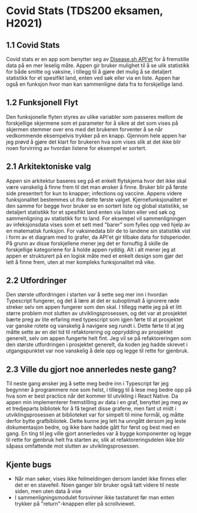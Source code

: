 # Covid Stats (TDS200 eksamen, H2021)
## 1.1 Covid Stats
Covid stats er en app som benytter seg av [Disease.sh API'et](https://disease.sh) for å fremstille data på en mer leselig måte. 
Appen gir bruker mulighet til å se ulik statistikk for både smitte og vaksine, i tillegg til å gjøre det mulig å se detaljert statistikk 
for et spesifikt land, enten ved søk eller via en liste. Appen har også en funksjon hvor man kan sammenligne data fra to forskjellige land. 

## 1.2 Funksjonell Flyt
Den funksjonelle flyten styres av ulike variabler som passeres mellom de forskjellige skjermene som et parameter for å sikre at det som vises på skjermen
stemmer over ens med det brukeren forventer å se når vedkommende eksempelvis trykker på en knapp. Gjennom hele appen har jeg prøvd å gjøre det klart for brukeren hva
som vises slik at det ikke blir noen forvirring av hvordan listene for eksempel er sortert. 

## 2.1 Arkitektoniske valg
Appen sin arkitektur baseres seg på et enkelt flytskjema hvor det ikke skal være vanskelig å finne frem til det man ønsker å finne. Bruker blir på første side presentert
for kun to knapper; infections og vaccine. Appens videre funksjonalitet bestemmes ut ifra dette første valget. Kjernefunksjonalitet er den samme for begge hvor bruker
se en sortert liste og global statistikk, se detaljert statistikk for et spesifikt land enten via listen eller ved søk og sammenligning av statistikk for to land. For
eksempel vil sammenligningen av infeksjonsdata vises som et sett med "barer" som fylles opp ved hjelp av en matematisk funksjon. For vaksinedata blir de to landene sin statistikk vist i 
form av et diagram med to grafer, da API'et gir tilbake data for tidsperioder. På grunn av disse forskjellene mener jeg det er fornuftig å skille de forskjellige 
kategoriene for å holde appen ryddig. Alt i alt mener jeg at appen er strukturert på en logisk måte med et enkelt design som gjør det lett å finne frem, uten at mer
kompleks funksjonalitet må vike. 

## 2.2 Utfordringer
Den største utfordringen i starten var å sette seg mer inn i hvordan Typescript fungerer, og det å lære at det er suboptimalt å ignorere røde streker selv om appen fungerer som den skal. 
I tillegg møtte jeg på et litt større problem mot slutten av utviklingsprosessen, og det var at prosjektet bærte preg av lite erfaring med typescript som igjen førte til at
prosjektet var ganske rotete og vanskelig å navigere seg rundt i. Dette førte til at jeg måtte sette av en del tid til refaktorering og opprydding av prosjektet generelt, selv om appen
fungerte helt fint. Jeg vil se på refaktoreringen som den største utfordringen i 
prosjektet generelt, da koden jeg hadde skrevet i utgangspunktet var noe vanskelig å dele opp og legge til rette for gjenbruk. 


## 2.3 Ville du gjort noe annerledes neste gang?
Til neste gang ønsker jeg å sette meg bedre inn i Typescript før jeg begynner å programmere noe som helst, i tillegg til å lese meg bedre opp på hva som er best practice
når det kommer til utvikling i React Native. Da appen min implementerer fremstilling av data i en graf, benyttet jeg meg av et tredjeparts bibliotek for å få tegnet disse
grafene, men fant ut midt i utviklingsprosessen at biblioteket var for simpelt til mine formål, og måtte derfor bytte grafbibliotek. Dette kunne jeg lett ha unngått dersom
jeg leste dokumentasjon bedre, og ikke bare hadde gått for først og best med en gang. En ting til jeg ville gjort annerledes var å bygge komponenter og legge til rette for
gjenbruk helt fra starten av, slik at refaktoreringsdelen ikke blir såpass omfattende mot slutten av utviklingsprosessen. 

## Kjente bugs
- Når man søker, vises ikke feilmeldingen dersom landet ikke finnes eller det er en stavefeil. Noen ganger blir bruker også tatt videre til neste siden, men uten data å vise
- I sammenligningsmodulet forsvinner ikke tastaturet før man enten trykker på "return"-knappen eller på scrollviewet. 
